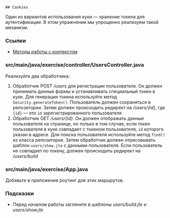     ## Cookies

Один из вариантов использования куки — хранение токена для аутентификации. В этом упражнении мы упрощенно реализуем такой механизм.
### Ссылки

* [Методы работы с контекстом](https://javalin.io/documentation#context)

### src/main/java/exercise/controller/UsersController.java

Реализуйте два обработчика:

1. Обработчик POST */users* для регистрации пользователя. Он должен принимать данные формы и устанавливать специальный токен в куке. Для генерации токена используйте метод `Security.generateToken()`. Пользователь должен сохраняться в репозитории. Затем должен происходить редирект на */users/{id}*, где `{id}` — это `id` зарегистрированного пользователя
2. Обработчик GET */users/{id}*. Он должен отображать данные пользователя на странице, но только в том случае, если токен пользователя в куке совпадает с токеном пользователя, `id` которого указан в адресе. Для поиска пользователя используйте метод `find()` из класса репозитория. Затем обработчик должен отрисовывать шаблон `users/show.jte` с данными пользователя. Если пользователь не совпадает по токену, должен происходить редирект на */users/build*

### src/main/java/exercise/App.java

Добавьте в приложение роутинг для этих маршрутов.

### Подсказки

* Перед началом работы загляните в шаблоны *users/build.jte* и *users/show.jte*
